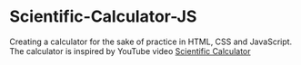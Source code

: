 # Scientific-Calculator-JS

Creating a calculator for the sake of practice in HTML, CSS and JavaScript. The calculator is inspired by YouTube video [Scientific Calculator](https://youtu.be/LgryqYxSCNk?si=7Rfo2wjWGXU4lH43)